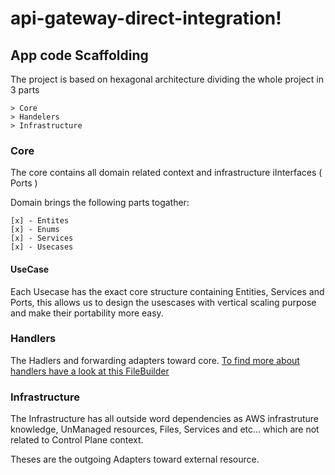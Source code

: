 # api-gateway-direct-integration!

## App code Scaffolding

The project is based on hexagonal architecture dividing the whole project in 3 parts

    > Core
    > Handelers
    > Infrastructure

### Core

The core contains all domain related context and infrastructure iInterfaces ( Ports )

Domain brings the following parts togather:

    [x] - Entites
    [x] - Enums
    [x] - Services
    [x] - Usecases

#### UseCase

Each Usecase has the exact core structure containing Entities, Services and Ports, this allows us to design the usescases with vertical scaling purpose and make their portability more easy.

### Handlers

The Hadlers and forwarding adapters toward core.
[To find more about handlers have a look at this FileBuilder](src/handlers/FileBuilder/README.md)

### Infrastructure

The Infrastructure has all outside word dependencies as AWS infrastruture knowledge, UnManaged resources, Files, Services and etc... which are not related to Control Plane context.

Theses are the outgoing Adapters toward external resource.
